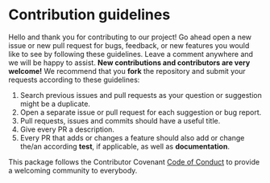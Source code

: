 # Contribution guidelines

Hello and thank you for contributing to our project! Go ahead open a new issue or new pull request for bugs,
feedback, or new features you would like to see by following these guidelines.
Leave a comment anywhere and we will be happy to assist. **New contributions and contributors are very welcome!**
We recommend that you **fork** the repository and submit your requests according to these guidelines:

1) Search previous issues and pull requests as your question or suggestion might be a duplicate.
2) Open a separate issue or pull request for each suggestion or bug report.
3) Pull requests, issues and commits should have a useful title.
4) Give every PR a description.
5) Every PR that adds or changes a feature should also add or change the/an according **test**, if applicable, as well
as **documentation**.

This package follows the Contributor Covenant [Code of Conduct](CODE_OF_CONDUCT.md) to provide a welcoming community to everybody.
